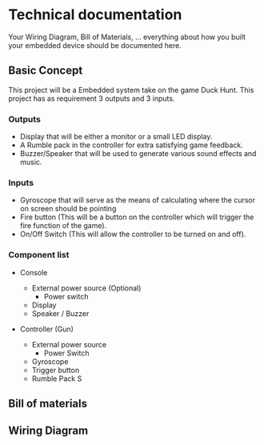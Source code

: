 # Technical documentation

Your Wiring Diagram, Bill of Materials, ... everything about how you built your embedded device should be documented here.

## Basic Concept
This project will be a Embedded system take on the game Duck Hunt. This project has as requirement 3 outputs and 3 inputs. 

### Outputs
- Display that will be either a monitor or a small LED display.
- A Rumble pack in the controller for extra satisfying game feedback.
- Buzzer/Speaker that will be used to generate various sound effects and music.

### Inputs
- Gyroscope that will serve as the means of calculating where the cursor on screen should be pointing
- Fire button (This will be a button on the controller which will trigger the fire function of the game).
- On/Off Switch (This will allow the controller to be turned on and off).

### Component list
- Console
    - External power source (Optional)
        - Power switch
    - Display
    - Speaker / Buzzer

- Controller (Gun)
    - External power source
        - Power Switch
    - Gyroscope
    - Trigger button
    - Rumble Pack
S

## Bill of materials


## Wiring Diagram